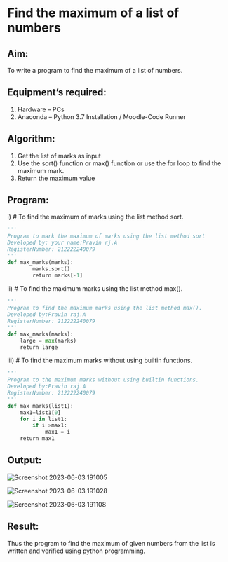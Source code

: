 # Find the maximum of a list of numbers
## Aim:
To write a program to find the maximum of a list of numbers.
## Equipment’s required:
1.	Hardware – PCs
2.	Anaconda – Python 3.7 Installation / Moodle-Code Runner
## Algorithm:
1.	Get the list of marks as input
2.	Use the sort() function or max() function or use the for loop to find the maximum mark.
3.	Return the maximum value
## Program:

i)	# To find the maximum of marks using the list method sort.
```Python
''' 
Program to mark the maximum of marks using the list method sort
Developed by: your name:Pravin rj.A
RegisterNumber: 212222240079
'''
def max_marks(marks):
        marks.sort()
        return marks[-1]

```

ii)	# To find the maximum marks using the list method max().
```Python
''' 
Program to find the maximum marks using the list method max().
Developed by:Pravin raj.A
RegisterNumber: 212222240079
'''
def max_marks(marks):
    large = max(marks)
    return large
```

iii) # To find the maximum marks without using builtin functions.
```Python
''' 
Program to the maximum marks without using builtin functions.
Developed by:Pravin raj.A
RegisterNumber: 212222240079
'''
def max_marks(list1):
    max1=list1[0]
    for i in list1:
        if i >max1:
            max1 = i
    return max1
```
## Output:
![Screenshot 2023-06-03 191005](https://github.com/Apravinraj/FindMaximum/assets/118707879/27dc5e27-dad2-4483-a130-fde898fd2444)

![Screenshot 2023-06-03 191028](https://github.com/Apravinraj/FindMaximum/assets/118707879/23f996fb-b9d6-4925-b5fe-55e1a3531f37)

![Screenshot 2023-06-03 191108](https://github.com/Apravinraj/FindMaximum/assets/118707879/b9943d28-afaa-4c1a-9c9f-baec3e4cb6a3)

## Result:
Thus the program to find the maximum of given numbers from the list is written and verified using python programming.
